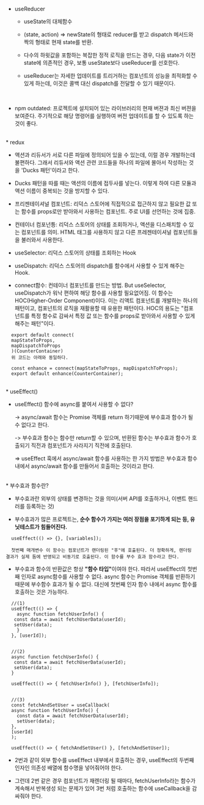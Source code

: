 * useReducer

  - useState의 대체함수

  - (state, action) => newState의 형태로 reducer를 받고 dispatch 메서드와 짝의 형태로 현재 state를 반환.

  - 다수의 하윗값을 포함하는 복잡한 정적 로직을 만드는 경우, 다음 state가 이전 state에 의존적인 경우, 보통 useState보다 useReducer를 선호한다.

  - useReducer는 자세한 업데이트를 트리거하는 컴포넌트의 성능을 최적화할 수 있게 하는데, 이것은 콜백 대신 dispatch를 전달할 수 있기 때문이다.

<br />

* npm outdated: 프로젝트에 설치되어 있는 라이브러리의 현재 버젼과 최신 버젼을 보여준다. 주기적으로 해당 명령어를 실행하여 버전 업데이트를 할 수 있도록 하는 것이 좋다.

<br />
* redux

  - 액션과 리듀서가 서로 다른 파일에 정의되어 있을 수 있는데, 이럴 경우 개발하는데 불편하다. 그래서 리듀서와 액션 관련 코드들을 하나의 파일에 몰아서 작성하는 것을 'Ducks 패턴'이라고 한다. 

  - Ducks 패턴을 따를 때는 액션의 이름에 접두사를 넣는다. 이렇게 하여 다른 모듈과 액션 이름이 중복되는 것을 방지할 수 있다.

  - 프리젠테이셔널 컴포넌트: 리덕스 스토어에 직접적으로 접근하지 않고 필요한 값 또는 함수를 props로만 받아와서 사용하는 컴포넌트. 주로 UI를 선언하는 것에 집중.

  - 컨테이너 컴포넌틍: 리덕스 스토어의 상태를 조회하거나, 액션을 디스패치할 수 있는 컴포넌트를 의미. HTML 태그를 사용하지 않고 다른 프레젠테이셔널 컴포넌트들을 불러와서 사용한다.

  - useSelector: 리덕스 스토어의 상태를 조회하는 Hook

  - useDispatch: 리덕스 스토어의 dispatch를 함수에서 사용할 수 있게 해주는 Hook.

  - connect함수: 컨테이너 컴포넌트를 만드는 방법. But useSelector, useDispatch가 워낙 편하여 해당 함수를 사용할 필요없어짐. 이 함수는 HOC(Higher-Order Component)이다. 이는 리액트 컴포넌트를 개발하는 하나의 패턴이고, 컴포넌트의 로직을 재활용할 때 유용한 패턴이다. HOC의 용도는 "컴포넌트를 특정 함수로 감싸서 특정 값 또는 함수를 props로 받아와서 사용할 수 있게 해주는 패턴"이다.

  ```
    export default connect(
	mapStateToProps, 
	mapDispatchToProps
    )(CounterContainer)
    위 코드는 아래와 동일하다.

    const enhance = connect(mapStateToProps, mapDispatchToProps);
    export default enhance(CounterContainer);
  ```

<br />
* useEffect()

  - useEffect() 함수에 async를 붙여서 사용할 수 없다?

    -> async/await 함수는 Promise 객체를 return 하기때문에 부수효과 함수가 될 수 없다고 한다. 

    -> 부수효과 함수는 함수만 return할 수 있으며, 반환된 함수는 부수효과 함수가 호출되기 직전과 컴포넌트가 사라지기 직전에 호출된다.

    => useEffect 훅에서 async/await 함수를 사용하는 한 가지 방법은 부수효과 함수 내에서 async/await 함수를 만들어서 호출하는 것이라고 한다.


<br />
* 부수효과 함수란?

  - 부수효과란 외부의 상태를 변경하는 것을 의미(서버 API를 호출하거나, 이밴트 핸드러를 등록하는 것)

  - 부수효과가 많은 프로젝트는, <b>순수 함수가 가지는 여러 장점을 포기하게 되는 등, 유닛테스트가 힘들어진다.</b>

  ```
    useEffect(() => {}, [variables]);

    첫번째 매개변수 이 함수는 컴포넌트가 랜더링된 "후"에 호출된다. 더 정확하게, 렌더링 결과가 실제 돔에 반영되고 비동기로 호출된다. 이 함수를 부수 효과 함수라고 한다.
  ```

  - 부수효과 함수의 반환값은 항상 <b>"함수 타입"</b>이여야 한다. 따라서 useEffect의 첫번째 인자로 async함수를 사용할 수 없다. async 함수는 Promise 객체를 반환하기 때문에 부수함수 효과가 될 수 없다. 대신에 첫번째 인자 함수 내에서 async 함수를 호출하는 것은 가능하다.

  ```
    //(1)
    useEffect(() => {
      async function fetchUserInfo() {
	 const data = await fetchUserData(userId);
	 setUser(data);
      }
    }, [userId]);

    
    //(2)
    async function fetchUserInfo() {
	 const data = await fetchUserData(userId);
	 setUser(data);
    }

    useEffect(() => { fetchUserInfo() }, [fetchUserInfo]);

    
    //(3)
    const fetchAndSetUser = useCallback(
	async function fetchUserInfo() {
	  const data = await fetchUserData(userId);
	  setUser(data);
	},
	[userId]
    );

    useEffect(() => { fetchAndSetUser() }, [fetchAndSetUser]);

  ```

  - 2번과 같이 외부 함수를 useEffect 내부에서 호출하는 경우, useEffect의 두번째 인자인 의존성 배열에 함수명을 넣어줘어야 한다. 

  - 그런데 2번 같은 경우 컴포넌트가 재렌더링 될 때마다, fetchUserInfo라는 함수가 계속해서 반복생성 되는 문제가 있어 3번 처럼 호출하는 함수에 useCallback을 감싸줘야 한다.
